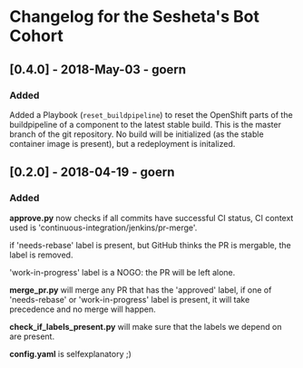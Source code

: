 # Changelog for the Sesheta's Bot Cohort

## [0.4.0] - 2018-May-03 - goern

### Added

Added a Playbook (`reset_buildpipeline`) to reset the OpenShift parts of the buildpipeline of a component to the latest stable build. This is the master branch of the git repository. No build will be initialized (as the stable container image is present), but a redeployment is initalized.

## [0.2.0] - 2018-04-19 - goern

### Added

**approve.py** now checks if all commits have successful CI status, CI context used is 'continuous-integration/jenkins/pr-merge'.

if 'needs-rebase' label is present, but GitHub thinks the PR is mergable, the label is removed.

'work-in-progress' label is a NOGO: the PR will be left alone.

**merge_pr.py** will merge any PR that has the 'approved' label, if one of 'needs-rebase' or 'work-in-progress' label is present, it will take precedence and no merge will happen.

**check_if_labels_present.py** will make sure that the labels we depend on are present.

**config.yaml** is selfexplanatory ;)